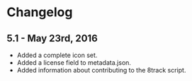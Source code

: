 Changelog
=========

5.1 - May 23rd, 2016
--------------------

  * Added a complete icon set.
  * Added a license field to metadata.json.
  * Added information about contributing to the 8track script.
